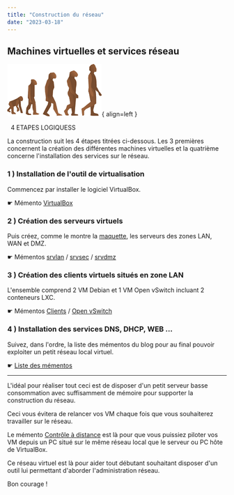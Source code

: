 ```yaml
---
title: "Construction du réseau"
date: "2023-03-18"
---
```


## Machines virtuelles et services réseau

![Image - Evolution de l'homme](../wp-content/uploads/2023/03/evolution.png){ align=left }

&nbsp;
4 ETAPES LOGIQUESS
&nbsp;
&nbsp;

La construction suit les 4 étapes titrées ci-dessous. Les 3 premières concernent la création des différentes machines virtuelles et la quatrième concerne l'installation des services sur le réseau.

### 1 ) Installation de l'outil de virtualisation

Commencez par installer le logiciel VirtualBox.

&#9755; Mémento [VirtualBox](https://familleleloup.no-ip.org/virtualbox-installation/)

### 2 ) Création des serveurs virtuels

Puis créez, comme le montre la [maquette](https://familleleloup.no-ip.org/wp-content/uploads/2018/05/maquette-base-ipfire.png), les serveurs des zones LAN, WAN et DMZ.

&#9755; Mémentos [srvlan](https://familleleloup.no-ip.org/category/serveur-srvlan/) / [srvsec](https://familleleloup.no-ip.org/category/serveur-srvsec/) / [srvdmz](https://familleleloup.no-ip.org/category/serveur-srvdmz/)

### 3 ) Création des clients virtuels situés en zone LAN

L'ensemble comprend 2 VM Debian et 1 VM Open vSwitch incluant 2 conteneurs LXC.

&#9755; Mémentos [Clients](https://familleleloup.no-ip.org/category/clients-debian/) / [Open vSwitch](https://familleleloup.no-ip.org/category/openvswitch-lxc/)

### 4 ) Installation des services DNS, DHCP, WEB ...

Suivez, dans l'ordre, la liste des mémentos du blog pour au final pouvoir exploiter un petit réseau local virtuel.

&#9755; [Liste des mémentos](https://familleleloup.no-ip.org/liste-des-mementos/)

* * *

L'idéal pour réaliser tout ceci est de disposer d'un petit serveur basse consommation avec suffisamment de mémoire pour supporter la construction du réseau.

Ceci vous évitera de relancer vos VM chaque fois que vous souhaiterez travailler sur le réseau.

Le mémento [Contrôle à distance](https://familleleloup.no-ip.org/category/acces-distants/) est là pour que vous puissiez piloter vos VM depuis un PC situé sur le même réseau local que le serveur ou PC hôte de VirtualBox.

Ce réseau virtuel est là pour aider tout débutant souhaitant disposer d'un outil lui permettant d'aborder l'administration réseau.

Bon courage !
